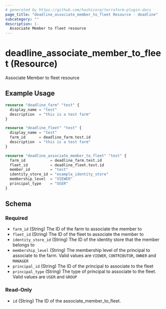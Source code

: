 ```yaml
---
# generated by https://github.com/hashicorp/terraform-plugin-docs
page_title: "deadline_associate_member_to_fleet Resource - deadline"
subcategory: ""
description: |-
  Associate Member to fleet resource
---
```


# deadline_associate_member_to_fleet (Resource)

Associate Member to fleet resource

## Example Usage

```terraform
resource "deadline_farm" "test" {
  display_name = "test"
  description  = "this is a test farm"
}

resource "deadline_fleet" "test" {
  display_name = "test"
  farm_id      = deadline_farm.test.id
  description  = "this is a test farm"
}

resource "deadline_associate_member_to_fleet" "test" {
  farm_id           = deadline_farm.test.id
  fleet_id          = deadline_fleet.test.id
  member_id         = "test"
  identity_store_id = "example_identity_store"
  membership_level  = "VIEWER"
  principal_type    = "USER"
}
```

<!-- schema generated by tfplugindocs -->
## Schema

### Required

- `farm_id` (String) The ID of the farm to associate the member to
- `fleet_id` (String) The ID of the fleet to associate the member to
- `identity_store_id` (String) The ID of the identity store that the member belongs to
- `membership_level` (String) The membership level of the principal to associate to the farm. Valid values are `VIEWER`, `CONTRIBUTOR`, `OWNER` and `MANAGER`
- `principal_id` (String) The ID of the principal to associate to the fleet
- `principal_type` (String) The type of principal to associate to the fleet. Valid values are `USER` and `GROUP`

### Read-Only

- `id` (String) The ID of the associate_member_to_fleet.
